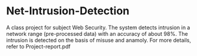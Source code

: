 # Net-Intrusion-Detection
A class project for subject Web Security. The system detects intrusion in a network range (pre-processed data) with an accuracy of about 98%.
The intrusion is detected on the basis of misuse and anamoly. For more details, refer to Project-report.pdf

